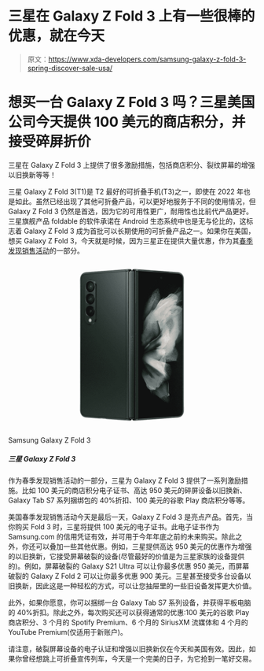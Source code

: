 # 三星在 Galaxy Z Fold 3 上有一些很棒的优惠，就在今天

> 原文：<https://www.xda-developers.com/samsung-galaxy-z-fold-3-spring-discover-sale-usa/>

# 想买一台 Galaxy Z Fold 3 吗？三星美国公司今天提供 100 美元的商店积分，并接受碎屏折价

三星在 Galaxy Z Fold 3 上提供了很多激励措施，包括商店积分、裂纹屏幕的增强以旧换新等等！

三星 Galaxy Z Fold 3(T1)是 T2 最好的可折叠手机(T3)之一，即使在 2022 年也是如此。虽然已经出现了其他可折叠产品，可以更好地服务于不同的使用情况，但 Galaxy Z Fold 3 仍然是首选，因为它的可用性更广，耐用性也比前代产品更好。三星旗舰产品 foldable 的软件承诺在 Android 生态系统中也是无与伦比的，这标志着 Galaxy Z Fold 3 成为首批可以长期使用的可折叠产品之一。如果你在美国，想买 Galaxy Z Fold 3，今天就是时候，因为三星正在提供大量优惠，作为其[春季发现销售活动](https://www.xda-developers.com/samsung-spring-discover-sale/)的一部分。

 <picture>![Get a straight $500 discount on the Galaxy Z Fold 3 from Walmart.](img/ff1caedab835954550741888e30007b9.png)</picture> 

Samsung Galaxy Z Fold 3

##### 三星 Galaxy Z Fold 3

作为春季发现销售活动的一部分，三星为 Galaxy Z Fold 3 提供了一系列激励措施。比如 100 美元的商店积分电子证书、高达 950 美元的碎屏设备以旧换新、Galaxy Tab S7 系列捆绑包的 40%折扣、100 美元的谷歌 Play 商店积分等等。

美国春季发现销售活动今天是最后一天，Galaxy Z Fold 3 是亮点产品。首先，当你购买 Fold 3 时，三星将提供 100 美元的电子证书。此电子证书作为 Samsung.com 的信用凭证有效，并可用于今年年底之前的未来购买。除此之外，你还可以叠加一些其他优惠。例如，三星提供高达 950 美元的优惠作为增强的以旧换新，它接受屏幕破裂的设备(尽管最好的价值是为三星家族的设备提供的)。例如，屏幕破裂的 Galaxy S21 Ultra 可以让你最多优惠 950 美元，而屏幕破裂的 Galaxy Z Fold 2 可以让你最多优惠 900 美元。三星甚至接受多台设备以旧换新，因此这是一种轻松的方式，可以让您抽屉里的一些旧设备发挥更大价值。

此外，如果你愿意，你可以捆绑一台 Galaxy Tab S7 系列设备，并获得平板电脑的 40%折扣。除此之外，每次购买还可以获得通常的优惠:100 美元的谷歌 Play 商店积分、3 个月的 Spotify Premium、6 个月的 SiriusXM 流媒体和 4 个月的 YouTube Premium(仅适用于新账户)。

请注意，破裂屏幕设备的电子认证和增强以旧换新仅在今天和美国有效。因此，如果你曾经想跳上可折叠宣传列车，今天是一个完美的日子，为它抢到一笔好交易。